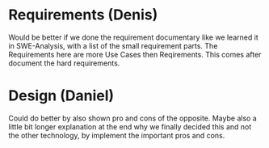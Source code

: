 # Requirements (Denis)
Would be better if we done the requirement documentary like we learned it in SWE-Analysis, with a list of the small requirement parts. The Requirements here are more Use Cases then Reqirements. This comes after document the hard requirements.

# Design (Daniel)
Could do better by also shown pro and cons of the opposite. Maybe also a little bit longer explanation at the end why we finally decided this and not the other technology, by implement the important pros and cons.
